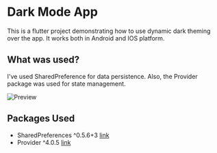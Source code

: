 # Dark Mode App

This is a flutter project demonstrating how to use dynamic dark theming over the app. It works both in Android and IOS platform.

## What was used?

I've used SharedPreference for data persistence. Also, the Provider package was used for state management. 

![Preview](https://github.com/utpal-barman/flutter-dark-mode/blob/master/git%20media/dark-mode-app-video.gif)

## Packages Used

- SharedPreferences ^0.5.6+3 [link](https://pub.dev/packages/shared_preferences)
- Provider ^4.0.5 [link](https://pub.dev/packages/provider)
